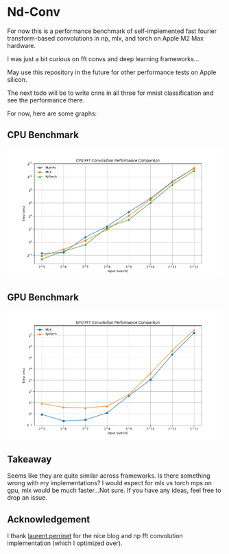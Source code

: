 # Nd-Conv

For now this is a performance benchmark of self-implemented fast fourier transform-based convolutions in np, mlx, and torch on Apple M2 Max hardware.

I was just a bit curious on fft convs and deep learning frameworks... 

May use this repository in the future for other performance tests on Apple silicon.

The next todo will be to write cnns in all three for mnist classification and see the performance there.

For now, here are some graphs:

## CPU Benchmark

![cpu](./src/pngs/performance_comparison_cpu.png)

## GPU Benchmark

![gpu](./src/pngs/performance_comparison_gpu.png)

## Takeaway

Seems like they are quite similar across frameworks. Is there something wrong with my implementations? I would expect for mlx vs torch mps on gpu, mlx would be much faster...Not sure. If you have any ideas, feel free to drop an issue. 

## Acknowledgement
I thank [laurent perrinet](https://laurentperrinet.github.io/sciblog/posts/2017-09-20-the-fastest-2d-convolution-in-the-world.html) for the nice blog and np fft convolution implementation (which I optimized over).